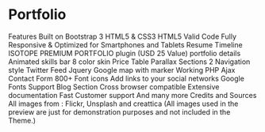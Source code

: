 # Portfolio
Features      Built on Bootstrap 3     HTML5 &amp; CSS3     HTML5 Valid Code     Fully Responsive &amp; Optimized for Smartphones and Tablets     Resume Timeline     ISOTOPE PREMIUM PORTFOLIO plugin (USD 25 Value)     portfolio details     Animated skills bar     8 color skin     Price Table     Parallax Sections     2 Navigation style     Twitter Feed     Jquery Google map with marker     Working PHP Ajax Contact Form     800+ Font icons     Add links to your social networks     Google Fonts Support     Blog Section     Cross browser compatible     Extensive documentation     Fast Customer support     And many more  Credits and Sources All images from : Flickr, Unsplash and creattica (All images used in the preview are just for demonstration purposes and not included in the Theme.) 
